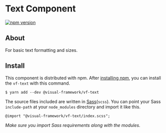 # Text Component

[![npm version](https://badge.fury.io/js/%40visual-framework%2Fvf-text.svg)](https://badge.fury.io/js/%40visual-framework%2Fvf-text)

## About

For basic text formatting and sizes.

## Install

This component is distributed with npm. After [installing npm](https://www.npmjs.com/get-npm), you can install the `vf-text` with this command.

```
$ yarn add --dev @visual-framework/vf-text
```

The source files included are written in [Sass](http://sass-lang.com)(`scss`). You can point your Sass `include-path` at your `node_modules` directory and import it like this.

```
@import "@visual-framework/vf-text/index.scss";
```

_Make sure you import Sass requirements along with the modules._
